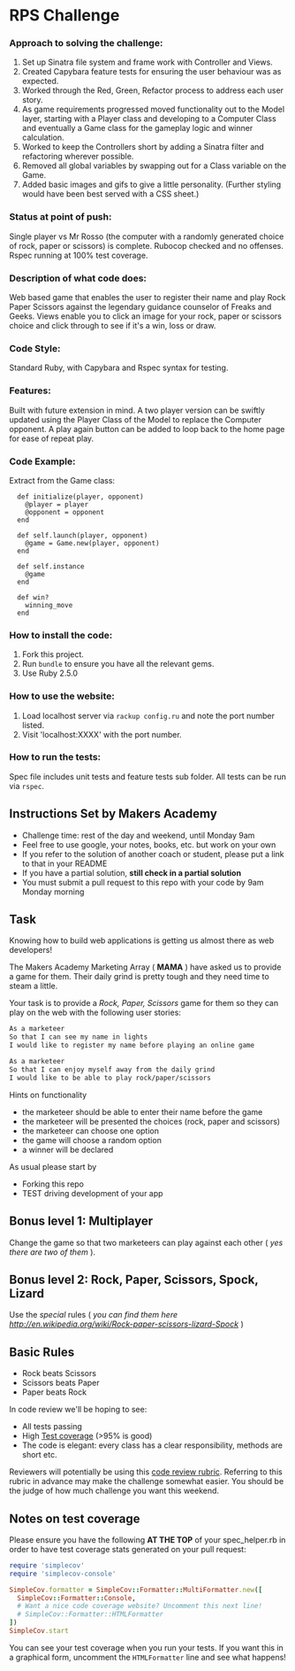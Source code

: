 # RPS Challenge

### Approach to solving the challenge:

1. Set up Sinatra file system and frame work with Controller and Views.
2. Created Capybara feature tests for ensuring the user behaviour was as expected.
3. Worked through the Red, Green, Refactor process to address each user story.
4. As game requirements progressed moved functionality out to the Model layer, starting with a Player class and developing to a Computer Class and eventually a Game class for the gameplay logic and winner calculation.
5. Worked to keep the Controllers short by adding a Sinatra filter and refactoring wherever possible.
6. Removed all global variables by swapping out for a Class variable on the Game.
7. Added basic images and gifs to give a little personality. (Further styling would have been best served with a CSS sheet.)

### Status at point of push:
Single player vs Mr Rosso (the computer with a randomly generated choice of rock, paper or scissors) is complete.
Rubocop checked and no offenses.
Rspec running at 100% test coverage.

### Description of what code does:
Web based game that enables the user to register their name and play Rock Paper Scissors against the legendary guidance counselor of Freaks and Geeks. Views enable you to click an image for your rock, paper or scissors choice and click through to see if it's a win, loss or draw.  

### Code Style:
Standard Ruby, with Capybara and Rspec syntax for testing.

### Features:
Built with future extension in mind. A two player version can be swiftly updated using the Player Class of the Model to replace the Computer opponent.
A play again button can be added to loop back to the home page for ease of repeat play.

### Code Example:
Extract from the Game class:
```
  def initialize(player, opponent)
    @player = player
    @opponent = opponent
  end

  def self.launch(player, opponent)
    @game = Game.new(player, opponent)
  end

  def self.instance
    @game
  end

  def win?
    winning_move
  end
```

### How to install the code:
1. Fork this project.
2. Run ```bundle``` to ensure you have all the relevant gems.
3. Use Ruby 2.5.0

### How to use the website:
1. Load localhost server via ```rackup config.ru``` and note the port number listed.
2. Visit 'localhost:XXXX' with the port number.

### How to run the tests:
Spec file includes unit tests and feature tests sub folder. All tests can be run via ```rspec```.

Instructions Set by Makers Academy
-------

* Challenge time: rest of the day and weekend, until Monday 9am
* Feel free to use google, your notes, books, etc. but work on your own
* If you refer to the solution of another coach or student, please put a link to that in your README
* If you have a partial solution, **still check in a partial solution**
* You must submit a pull request to this repo with your code by 9am Monday morning

Task
----

Knowing how to build web applications is getting us almost there as web developers!

The Makers Academy Marketing Array ( **MAMA** ) have asked us to provide a game for them. Their daily grind is pretty tough and they need time to steam a little.

Your task is to provide a _Rock, Paper, Scissors_ game for them so they can play on the web with the following user stories:

```sh
As a marketeer
So that I can see my name in lights
I would like to register my name before playing an online game

As a marketeer
So that I can enjoy myself away from the daily grind
I would like to be able to play rock/paper/scissors
```

Hints on functionality

- the marketeer should be able to enter their name before the game
- the marketeer will be presented the choices (rock, paper and scissors)
- the marketeer can choose one option
- the game will choose a random option
- a winner will be declared


As usual please start by

* Forking this repo
* TEST driving development of your app


## Bonus level 1: Multiplayer

Change the game so that two marketeers can play against each other ( _yes there are two of them_ ).

## Bonus level 2: Rock, Paper, Scissors, Spock, Lizard

Use the _special_ rules ( _you can find them here http://en.wikipedia.org/wiki/Rock-paper-scissors-lizard-Spock_ )

## Basic Rules

- Rock beats Scissors
- Scissors beats Paper
- Paper beats Rock

In code review we'll be hoping to see:

* All tests passing
* High [Test coverage](https://github.com/makersacademy/course/blob/master/pills/test_coverage.md) (>95% is good)
* The code is elegant: every class has a clear responsibility, methods are short etc.

Reviewers will potentially be using this [code review rubric](docs/review.md).  Referring to this rubric in advance may make the challenge somewhat easier.  You should be the judge of how much challenge you want this weekend.

Notes on test coverage
----------------------

Please ensure you have the following **AT THE TOP** of your spec_helper.rb in order to have test coverage stats generated
on your pull request:

```ruby
require 'simplecov'
require 'simplecov-console'

SimpleCov.formatter = SimpleCov::Formatter::MultiFormatter.new([
  SimpleCov::Formatter::Console,
  # Want a nice code coverage website? Uncomment this next line!
  # SimpleCov::Formatter::HTMLFormatter
])
SimpleCov.start
```

You can see your test coverage when you run your tests. If you want this in a graphical form, uncomment the `HTMLFormatter` line and see what happens!
